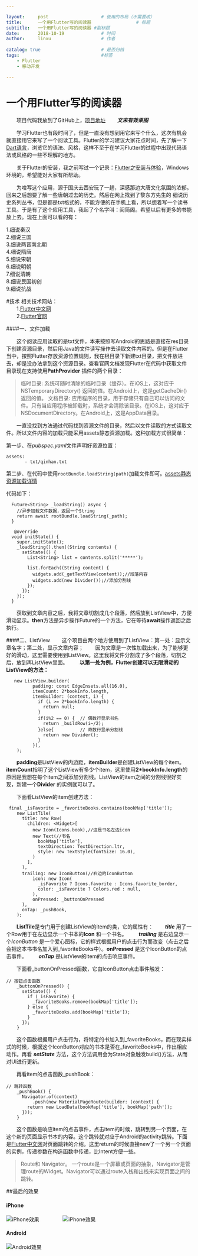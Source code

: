 ```yaml
---

layout:     post   				    # 使用的布局（不需要改）
title:      一个用Flutter写的阅读器 				# 标题 
subtitle:   一个用Flutter写的阅读器 #副标题
date:       2018-10-19 				# 时间
author:     linxu					# 作者
 
catalog: true 						# 是否归档
tags:								#标签
    - Flutter
    - 移动开发
    
---
```


# 一个用Flutter写的阅读器
&emsp;&emsp;项目代码我放到了GitHub上，[项目地址](https://github.com/linguanghua/read_app2)
&emsp;&emsp;***文末有效果图***

&emsp;&emsp;学习Flutter也有段时间了，但是一直没有想到用它来写个什么，这次有机会就直接用它来写了一个阅读工具。Flutter的学习建议大家花点时间，先了解一下[Dart语言](https://www.dartlang.org/guides/get-started)，浏览它的语法、风格，这样不至于在学习Flutter的过程中出现代码语法或风格的一些不理解的地方。

&emsp;&emsp;关于Flutter的安装，我之前写过一个记录：[Flutter之安装与体验](https://linguanghua.github.io/blog/2018/04/10/Flutter之安装与体验/)，Windows环境的，希望能对大家有所帮助。

&emsp;&emsp;为啥写这个应用，源于国庆去西安玩了一趟，深感那边大唐文化氛围的浓郁。回来之后想要了解一些唐朝过去的历史。然后在网上找到了黎东方先生的 细说历史系列丛书，但是都是txt格式的，不能方便的在手机上看，所以想着写一个读书工具。于是有了这个应用工具，我起了个名字叫：阅简阁。希望以后有更多的书能放上去。现在上面可以看的有：

  1.细说秦汉 <br />
  2.细说三国 <br />
  3.细说两晋南北朝 <br />
  4.细说隋唐 <br />
  5.细说宋朝 <br />
  6.细说明朝 <br />
  7.细说清朝 <br />
  8.细说民国初创 <br />
  9.细说抗战  <br />
 
 
#技术
 相关技术网站：<br />
 &emsp;&emsp;1.[Flutter中文网](https://flutterchina.club)<br />
 &emsp;&emsp;2.[Flutter官网](https://flutter.io/get-started/install/)<br />


####一、文件加载
 
&emsp;&emsp;这个阅读应用读取的是txt文件，本来按照写Android的思路是直接在res目录下创建资源目录，然后用Java的文件读写操作去读取文件内容的。但是在Flutter当中，按照Flutter存放资源位置规则，我在根目录下新建txt目录，把文件放进去，却是没办法拿到这个资源目录。查看官网文档发现Flutter在代码中获取文件目录现在支持使用**PathProvider** 插件的两个目录：
 >临时目录: 系统可随时清除的临时目录（缓存）。在iOS上，这对应于NSTemporaryDirectory() 返回的值。在Android上，这是getCacheDir()返回的值。 
 >文档目录: 应用程序的目录，用于存储只有自己可以访问的文件。只有当应用程序被卸载时，系统才会清除该目录。在iOS上，这对应于NSDocumentDirectory。在Android上，这是AppData目录。
 
&emsp;&emsp;一直没找到方法通过代码找到资源文件的目录，然后以文件读取的方式读取文件。所以文件内容的加载只能采用assets静态资源加载。这种加载方式很简单：
 
 第一步、在*pubspec.yaml*文件声明好资源位置：<br />
 ```
 assets:
        - txt/qinhan.txt
 ```
 
 第二步、在代码中使用```rootBundle.loadString(path)```加载文件即可。[assets静态资源加载详情](https://flutterchina.club/assets-and-images/)

代码如下：
```
  Future<String> _loadString() async {
    //异步加载文件数据，返回一个String
    return await rootBundle.loadString(_path);
  }

   @override
  void initState() {
    super.initState();
    _loadString().then((String contents) {
      setState(() {
        List<String> list = contents.split('*****');

        list.forEach((String content) {
          widgets.add(_getTextView(content));//段落内容
          widgets.add(new Divider());//添加分割线
        });
      });
    });
  }
```
&emsp;&emsp;获取到文章内容之后，我将文章切割成几个段落，然后放到ListView中，方便滑动显示。**then**方法是异步操作Future的一个方法，它在等待**await**操作返回之后执行。
 
####二、ListView
&emsp;&emsp;这个项目由两个地方使用到了ListView：第一处：显示文章名字；第二处，显示文章内容；
&emsp;&emsp;因为文章是一次性加载出来，为了能够更好的滑动，这里需要使用到ListView。这里我将文件分割成了多个段落，切割之后，放到再ListView里面。
&emsp;&emsp;**以第一处为例，Flutter创建可以无限滑动的ListView的方法：**
```
   new ListView.builder(
          padding: const EdgeInsets.all(16.0),
          itemCount: 2*bookInfo.length,
          itemBuilder: (context, i) {
            if (i >= 2*bookInfo.length) {
              return null;
            }
            if(i%2 == 0) {  // 偶数行显示书名
              return _buildRow(i~/2);
            }else{          // 奇数行显示分割线
              return new Divider();
            }
          }),
    );
```
&emsp;&emsp;**padding**是ListView的内边距，**itemBuilder**是创建ListView的每个item。**itemCount**指明了这个ListView有多少个item，这里使用**2*bookInfo.length**的原因是我想在每个item之间添加分割线。ListView的item之间的分割线很好实现，新建一个**Divider** 的实例就可以了。 <br />
 
&emsp;&emsp;下面看ListView的item创建方法：<br />
```
 final _isFavorite = _favoriteBooks.contains(bookMap['title']);
    new ListTile(
      title: new Row(
        children: <Widget>[
          new Icon(Icons.book),//这是书名左边icon
          new Text(//书名
            bookMap['title'],
            textDirection: TextDirection.ltr,
            style: new TextStyle(fontSize: 16.0),
          )
        ],
      ),
      trailing: new IconButton(//右边的IconButton
          icon: new Icon(
            _isFavorite ? Icons.favorite : Icons.favorite_border,
            color: _isFavorite ? Colors.red : null,
          ),
          onPressed: _buttonOnPressed
      ),
      onTap: _pushBook,
    );
```
&emsp;&emsp;**ListTile**是专门用于创建ListView的item的类，它的属性有：
&emsp;&emsp;***title*** 用了一个Row用于在左边显示一个书本的**Icon** 和一个书名。
&emsp;&emsp;***trailing*** 是右边显示一个*IconButton* 是一个爱心图标，它的样式根据用户的点击行为而改变（点击之后会把这本书书名加入到_favoriteBooks中）。**onPressed** 是这个IconButton的点击事件。
&emsp;&emsp;***onTap*** 是ListView的item的点击响应事件。
 
&emsp;&emsp;下面看_buttonOnPressed函数，它由IconButton点击事件触发：
```
// 按钮点击函数
    _buttonOnPressed() {
      setState(() {
        if (_isFavorite) {
          _favoriteBooks.remove(bookMap['title']);
        } else {
          _favoriteBooks.add(bookMap['title']);
        }
      });
    }
```
&emsp;&emsp;这个函数根据用户点击行为，将特定的书加入到_favoriteBooks，而在现实样式的时候，根据这个IconButton对应的书本是否在_favoriteBooks中，作出相应动作。再看 ***setState*** 方法，这个方法调用会为State对象触发build()方法，从而对UI进行更新。 

&emsp;&emsp;再看item的点击函数_pushBook：
```
// 跳转函数
    _pushBook() {
      Navigator.of(context)
          .push(new MaterialPageRoute(builder: (context) {
        return new LoadData(bookMap['title'], bookMap['path']);
      }));
    }
```
&emsp;&emsp;这个函数是响应item的点击事件，点击item的时候，跳转到另一个页面，在这个新的页面显示书本的内容。这个跳转就对应于Android的activity跳转。下面是[Flutter中文网](https://flutterchina.club/routing-and-navigation/)对页面跳转的介绍。这里return的时候直接new了一个另一个页面的实例，传递参数在构造函数中传递，比Intent方便一些。

>Route和 Navigator。 一个route是一个屏幕或页面的抽象，Navigator是管理route的Widget。Navigator可以通过route入栈和出栈来实现页面之间的跳转。

##最后的效果
#### iPhone
 ![iPhone效果](https://github.com/linguanghua/read_app2/blob/master/app_file/iphone-1.png "Android效果")
 &emsp;&emsp;&emsp;&emsp;
 ![iPhone效果](https://github.com/linguanghua/read_app2/blob/master/app_file/iphone-2.png "Android效果")
 <br />
#### Android
 ![Android效果](https://github.com/linguanghua/read_app2/blob/master/app_file/android-1.png "Android效果")
 
 


 
